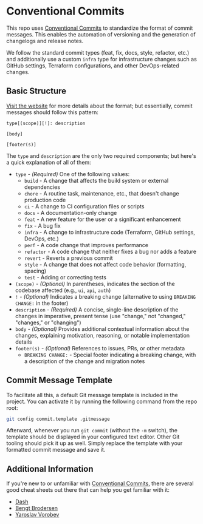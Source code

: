 # Conventional Commits

This repo uses [Conventional Commits][cc]
to standardize the format of commit messages.
This enables the automation of versioning
and the generation of changelogs and release notes.

We follow the standard commit types (feat, fix, docs, style, refactor, etc.)
and additionally use a custom `infra` type for infrastructure changes
such as GitHub settings, Terraform configurations,
and other DevOps-related changes.

## Basic Structure

[Visit the website][cc] for more details about the format;
but essentially, commit messages should follow this pattern:

```
type[(scope)][!]: description

[body]

[footer(s)]
```

The `type` and `description` are the only two required components;
but here's a quick explanation of all of them:

- `type` - _(Required)_ One of the following values:
  - `build` - A change that affects the build system or external dependencies
  - `chore` - A routine task, maintenance, etc., that doesn't change production code
  - `ci` - A change to CI configuration files or scripts
  - `docs` - A documentation-only change
  - `feat` - A new feature for the user or a significant enhancement
  - `fix` - A bug fix
  - `infra` - A change to infrastructure code (Terraform, GitHub settings, DevOps, etc.)
  - `perf` - A code change that improves performance
  - `refactor` - A code change that neither fixes a bug nor adds a feature
  - `revert` - Reverts a previous commit
  - `style` - A change that does not affect code behavior (formatting, spacing)
  - `test` - Adding or correcting tests
- `(scope)` - _(Optional)_ In parentheses,
  indicates the section of the codebase affected
  (e.g., `ui`, `api`, `auth`)
- `!` - _(Optional)_ Indicates a breaking change
  (alternative to using `BREAKING CHANGE:` in the footer)
- `description` - _(Required)_ A concise, single-line description
  of the changes in imperative, present tense
  (use "change," not "changed," "changes," or "changing")
- `body` - _(Optional)_ Provides additional contextual information about the changes,
  explaining motivation, reasoning, or notable implementation details
- `footer(s)` - _(Optional)_ References to issues, PRs, or other metadata
  - `BREAKING CHANGE:` - Special footer indicating a breaking change,
    with a description of the change and migration notes

## Commit Message Template

To facilitate all this, a default Git message template is included in the project.
You can activate it by running the following command from the repo root:

```bash
git config commit.template .gitmessage
```

Afterward, whenever you run `git commit` (without the `-m` switch),
the template should be displayed in your configured text editor.
Other Git tooling should pick it up as well.
Simply replace the template with your formatted commit message and save it.

## Additional Information

If you're new to or unfamiliar with [Conventional Commits][cc],
there are several good cheat sheets out there
that can help you get familiar with it:

- [Dash][kapeli]
- [Bengt Brodersen][qoomon]
- [Yaroslav Vorobev][zekfad]

<!-- Public URIs (alphabetical by name) -->

[cc]: https://www.conventionalcommits.org
[kapeli]: https://kapeli.com/cheat_sheets/Conventional_Commits.docset/Contents/Resources/Documents/index
[qoomon]: https://gist.github.com/qoomon/5dfcdf8eec66a051ecd85625518cfd13
[zekfad]: https://gist.github.com/Zekfad/f51cb06ac76e2457f11c80ed705c95a3
